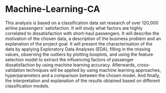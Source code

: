 # Machine-Learning-CA

This analysis is based on a classification data set research of over 120,000 airline passengers' satisfaction. It will study what factors are highly correlated to dissatisfaction with short-haul passengers. 
It will describe the motivation of the chosen data, a description of the business problem and an explanation of the project goal. It will present the characterisation of the data by applying Exploratory Data Analyses (EDA), filling in the missing values, observing the outliers by plotting boxplots, and using the feature selection model to extract the influencing factors of passenger dissatisfaction by using machine learning accuracy. Afterwards, cross-validation techniques will be applied by using machine learning approaches, hyperparameters and a comparison between the chosen model. And finally, the interpretation and explanation of the results obtained based on different classification models.
